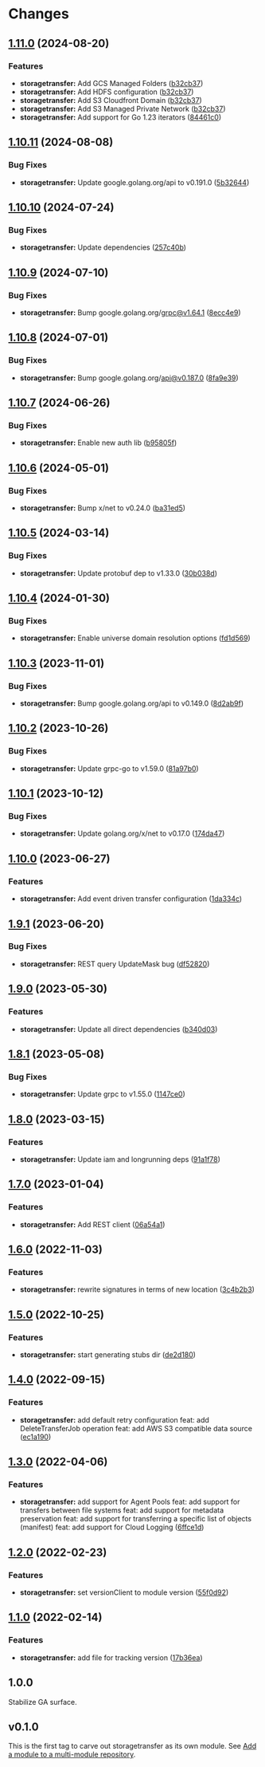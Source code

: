 # Changes

## [1.11.0](https://github.com/googleapis/google-cloud-go/compare/storagetransfer/v1.10.11...storagetransfer/v1.11.0) (2024-08-20)


### Features

* **storagetransfer:** Add GCS Managed Folders ([b32cb37](https://github.com/googleapis/google-cloud-go/commit/b32cb378ab03f34c0670a8a204bd0ef3f71d48d4))
* **storagetransfer:** Add HDFS configuration ([b32cb37](https://github.com/googleapis/google-cloud-go/commit/b32cb378ab03f34c0670a8a204bd0ef3f71d48d4))
* **storagetransfer:** Add S3 Cloudfront Domain ([b32cb37](https://github.com/googleapis/google-cloud-go/commit/b32cb378ab03f34c0670a8a204bd0ef3f71d48d4))
* **storagetransfer:** Add S3 Managed Private Network ([b32cb37](https://github.com/googleapis/google-cloud-go/commit/b32cb378ab03f34c0670a8a204bd0ef3f71d48d4))
* **storagetransfer:** Add support for Go 1.23 iterators ([84461c0](https://github.com/googleapis/google-cloud-go/commit/84461c0ba464ec2f951987ba60030e37c8a8fc18))

## [1.10.11](https://github.com/googleapis/google-cloud-go/compare/storagetransfer/v1.10.10...storagetransfer/v1.10.11) (2024-08-08)


### Bug Fixes

* **storagetransfer:** Update google.golang.org/api to v0.191.0 ([5b32644](https://github.com/googleapis/google-cloud-go/commit/5b32644eb82eb6bd6021f80b4fad471c60fb9d73))

## [1.10.10](https://github.com/googleapis/google-cloud-go/compare/storagetransfer/v1.10.9...storagetransfer/v1.10.10) (2024-07-24)


### Bug Fixes

* **storagetransfer:** Update dependencies ([257c40b](https://github.com/googleapis/google-cloud-go/commit/257c40bd6d7e59730017cf32bda8823d7a232758))

## [1.10.9](https://github.com/googleapis/google-cloud-go/compare/storagetransfer/v1.10.8...storagetransfer/v1.10.9) (2024-07-10)


### Bug Fixes

* **storagetransfer:** Bump google.golang.org/grpc@v1.64.1 ([8ecc4e9](https://github.com/googleapis/google-cloud-go/commit/8ecc4e9622e5bbe9b90384d5848ab816027226c5))

## [1.10.8](https://github.com/googleapis/google-cloud-go/compare/storagetransfer/v1.10.7...storagetransfer/v1.10.8) (2024-07-01)


### Bug Fixes

* **storagetransfer:** Bump google.golang.org/api@v0.187.0 ([8fa9e39](https://github.com/googleapis/google-cloud-go/commit/8fa9e398e512fd8533fd49060371e61b5725a85b))

## [1.10.7](https://github.com/googleapis/google-cloud-go/compare/storagetransfer/v1.10.6...storagetransfer/v1.10.7) (2024-06-26)


### Bug Fixes

* **storagetransfer:** Enable new auth lib ([b95805f](https://github.com/googleapis/google-cloud-go/commit/b95805f4c87d3e8d10ea23bd7a2d68d7a4157568))

## [1.10.6](https://github.com/googleapis/google-cloud-go/compare/storagetransfer/v1.10.5...storagetransfer/v1.10.6) (2024-05-01)


### Bug Fixes

* **storagetransfer:** Bump x/net to v0.24.0 ([ba31ed5](https://github.com/googleapis/google-cloud-go/commit/ba31ed5fda2c9664f2e1cf972469295e63deb5b4))

## [1.10.5](https://github.com/googleapis/google-cloud-go/compare/storagetransfer/v1.10.4...storagetransfer/v1.10.5) (2024-03-14)


### Bug Fixes

* **storagetransfer:** Update protobuf dep to v1.33.0 ([30b038d](https://github.com/googleapis/google-cloud-go/commit/30b038d8cac0b8cd5dd4761c87f3f298760dd33a))

## [1.10.4](https://github.com/googleapis/google-cloud-go/compare/storagetransfer/v1.10.3...storagetransfer/v1.10.4) (2024-01-30)


### Bug Fixes

* **storagetransfer:** Enable universe domain resolution options ([fd1d569](https://github.com/googleapis/google-cloud-go/commit/fd1d56930fa8a747be35a224611f4797b8aeb698))

## [1.10.3](https://github.com/googleapis/google-cloud-go/compare/storagetransfer/v1.10.2...storagetransfer/v1.10.3) (2023-11-01)


### Bug Fixes

* **storagetransfer:** Bump google.golang.org/api to v0.149.0 ([8d2ab9f](https://github.com/googleapis/google-cloud-go/commit/8d2ab9f320a86c1c0fab90513fc05861561d0880))

## [1.10.2](https://github.com/googleapis/google-cloud-go/compare/storagetransfer/v1.10.1...storagetransfer/v1.10.2) (2023-10-26)


### Bug Fixes

* **storagetransfer:** Update grpc-go to v1.59.0 ([81a97b0](https://github.com/googleapis/google-cloud-go/commit/81a97b06cb28b25432e4ece595c55a9857e960b7))

## [1.10.1](https://github.com/googleapis/google-cloud-go/compare/storagetransfer/v1.10.0...storagetransfer/v1.10.1) (2023-10-12)


### Bug Fixes

* **storagetransfer:** Update golang.org/x/net to v0.17.0 ([174da47](https://github.com/googleapis/google-cloud-go/commit/174da47254fefb12921bbfc65b7829a453af6f5d))

## [1.10.0](https://github.com/googleapis/google-cloud-go/compare/storagetransfer/v1.9.1...storagetransfer/v1.10.0) (2023-06-27)


### Features

* **storagetransfer:** Add event driven transfer configuration ([1da334c](https://github.com/googleapis/google-cloud-go/commit/1da334c0cbeed9cfb8df0551714721284d164d60))

## [1.9.1](https://github.com/googleapis/google-cloud-go/compare/storagetransfer/v1.9.0...storagetransfer/v1.9.1) (2023-06-20)


### Bug Fixes

* **storagetransfer:** REST query UpdateMask bug ([df52820](https://github.com/googleapis/google-cloud-go/commit/df52820b0e7721954809a8aa8700b93c5662dc9b))

## [1.9.0](https://github.com/googleapis/google-cloud-go/compare/storagetransfer/v1.8.1...storagetransfer/v1.9.0) (2023-05-30)


### Features

* **storagetransfer:** Update all direct dependencies ([b340d03](https://github.com/googleapis/google-cloud-go/commit/b340d030f2b52a4ce48846ce63984b28583abde6))

## [1.8.1](https://github.com/googleapis/google-cloud-go/compare/storagetransfer/v1.8.0...storagetransfer/v1.8.1) (2023-05-08)


### Bug Fixes

* **storagetransfer:** Update grpc to v1.55.0 ([1147ce0](https://github.com/googleapis/google-cloud-go/commit/1147ce02a990276ca4f8ab7a1ab65c14da4450ef))

## [1.8.0](https://github.com/googleapis/google-cloud-go/compare/storagetransfer/v1.7.0...storagetransfer/v1.8.0) (2023-03-15)


### Features

* **storagetransfer:** Update iam and longrunning deps ([91a1f78](https://github.com/googleapis/google-cloud-go/commit/91a1f784a109da70f63b96414bba8a9b4254cddd))

## [1.7.0](https://github.com/googleapis/google-cloud-go/compare/storagetransfer/v1.6.0...storagetransfer/v1.7.0) (2023-01-04)


### Features

* **storagetransfer:** Add REST client ([06a54a1](https://github.com/googleapis/google-cloud-go/commit/06a54a16a5866cce966547c51e203b9e09a25bc0))

## [1.6.0](https://github.com/googleapis/google-cloud-go/compare/storagetransfer/v1.5.0...storagetransfer/v1.6.0) (2022-11-03)


### Features

* **storagetransfer:** rewrite signatures in terms of new location ([3c4b2b3](https://github.com/googleapis/google-cloud-go/commit/3c4b2b34565795537aac1661e6af2442437e34ad))

## [1.5.0](https://github.com/googleapis/google-cloud-go/compare/storagetransfer/v1.4.0...storagetransfer/v1.5.0) (2022-10-25)


### Features

* **storagetransfer:** start generating stubs dir ([de2d180](https://github.com/googleapis/google-cloud-go/commit/de2d18066dc613b72f6f8db93ca60146dabcfdcc))

## [1.4.0](https://github.com/googleapis/google-cloud-go/compare/storagetransfer/v1.3.0...storagetransfer/v1.4.0) (2022-09-15)


### Features

* **storagetransfer:** add default retry configuration feat: add DeleteTransferJob operation feat: add AWS S3 compatible data source ([ec1a190](https://github.com/googleapis/google-cloud-go/commit/ec1a190abbc4436fcaeaa1421c7d9df624042752))

## [1.3.0](https://github.com/googleapis/google-cloud-go/compare/storagetransfer/v1.2.0...storagetransfer/v1.3.0) (2022-04-06)


### Features

* **storagetransfer:** add support for Agent Pools feat: add support for transfers between file systems feat: add support for metadata preservation feat: add support for transferring a specific list of objects (manifest) feat: add support for Cloud Logging ([6ffce1d](https://github.com/googleapis/google-cloud-go/commit/6ffce1dbf567758d23ac39aaf63dc17ced5e4db9))

## [1.2.0](https://github.com/googleapis/google-cloud-go/compare/storagetransfer/v1.1.0...storagetransfer/v1.2.0) (2022-02-23)


### Features

* **storagetransfer:** set versionClient to module version ([55f0d92](https://github.com/googleapis/google-cloud-go/commit/55f0d92bf112f14b024b4ab0076c9875a17423c9))

## [1.1.0](https://github.com/googleapis/google-cloud-go/compare/storagetransfer/v1.0.0...storagetransfer/v1.1.0) (2022-02-14)


### Features

* **storagetransfer:** add file for tracking version ([17b36ea](https://github.com/googleapis/google-cloud-go/commit/17b36ead42a96b1a01105122074e65164357519e))

## 1.0.0

Stabilize GA surface.

## v0.1.0

This is the first tag to carve out storagetransfer as its own module. See
[Add a module to a multi-module repository](https://github.com/golang/go/wiki/Modules#is-it-possible-to-add-a-module-to-a-multi-module-repository).
